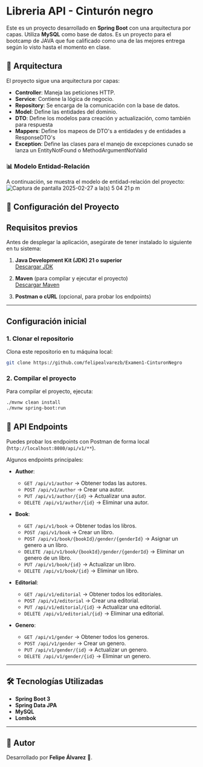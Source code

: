 # Libreria API - Cinturón negro

Este es un proyecto desarrollado en **Spring Boot** con una arquitectura por capas. Utiliza **MySQL** como base de datos. Es un proyecto 
para el bootcamp de JAVA que fue calificado como una de las mejores entrega según lo visto hasta el momento en clase.



## 📌 Arquitectura

El proyecto sigue una arquitectura por capas:

- **Controller**: Maneja las peticiones HTTP.
- **Service**: Contiene la lógica de negocio.
- **Repository**: Se encarga de la comunicación con la base de datos.
- **Model**: Define las entidades del dominio.
- **DTO**: Define los modelos para creación y actualización, como también para respuesta
- **Mappers**: Define los mapeos de DTO's a entidades y de entidades a ResponseDTO's
- **Exception**: Define las clases para el manejo de excepciones cunado se lanza un EntityNotFound o MethodArgumentNotValid


### 📊 Modelo Entidad-Relación

A continuación, se muestra el modelo de entidad-relación del proyecto:
![Captura de pantalla 2025-02-27 a la(s) 5 04 21 p m](https://github.com/user-attachments/assets/42a04630-47e4-4f9e-994a-f3363a219ddd)



## 🚀 Configuración del Proyecto

## Requisitos previos

Antes de desplegar la aplicación, asegúrate de tener instalado lo siguiente en tu sistema:

1. **Java Development Kit (JDK) 21 o superior**  
   [Descargar JDK](https://adoptium.net/)

2. **Maven** (para compilar y ejecutar el proyecto)  
   [Descargar Maven](https://maven.apache.org/download.cgi)

3. **Postman o cURL** (opcional, para probar los endpoints)

---

## Configuración inicial

### 1. Clonar el repositorio
Clona este repositorio en tu máquina local:

```bash
git clone https://github.com/felipealvarezb/Examen1-CinturonNegro
```

### 2. Compilar el proyecto

Para compilar el proyecto, ejecuta:

```bash
./mvnw clean install
./mvnw spring-boot:run
```


## 📜 API Endpoints

Puedes probar los endpoints con Postman de forma local (`http://localhost:8080/api/v1/**`).


Algunos endpoints principales:
- **Author**:
  - `GET /api/v1/author` → Obtener todas las autores.
  - `POST /api/v1/author` → Crear una autor.
  - `PUT /api/v1/author/{id}` → Actualizar una autor.
  - `DELETE /api/v1/author/{id}` → Eliminar una autor.

- **Book**:
  - `GET /api/v1/book` → Obtener todas los libros.
  - `POST /api/v1/book` → Crear un libro.
  - `POST /api/v1/book/{bookId}/gender/{genderId}` → Asignar un genero a un libro.
  - `DELETE /api/v1/book/{bookId}/gender/{genderId}` → Eliminar un genero de un libro.
  - `PUT /api/v1/book/{id}` → Actualizar un libro.
  - `DELETE /api/v1/book/{id}` → Eliminar un libro.

- **Editorial**:
  - `GET /api/v1/editorial` → Obtener todos los editoriales.
  - `POST /api/v1/editorial` → Crear una editorial.
  - `PUT /api/v1/editorial/{id}` → Actualizar una editorial.
  - `DELETE /api/v1/editorial/{id}` → Eliminar una editorial.
 
- **Genero**:
  - `GET /api/v1/gender` → Obtener todos los generos.
  - `POST /api/v1/gender` → Crear un genero.
  - `PUT /api/v1/gender/{id}` → Actualizar un genero.
  - `DELETE /api/v1/gender/{id}` → Eliminar un genero.

---

## 🛠 Tecnologías Utilizadas

- **Spring Boot 3**
- **Spring Data JPA**
- **MySQL**
- **Lombok**

---

## 📌 Autor

Desarrollado por **Felipe Álvarez** 🚀.
